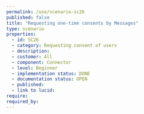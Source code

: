 ```yaml
---
permalink: /use/scenario-sc26
published: false
title: "Requesting one-time consents by Messages"
type: scenario
properties:
  - id: SC26
  - category: Requesting consent of users
  - description: 
  - customer: All
  - component: Connector
  - level: Beginner
  - implementation status: DONE
  - documentation status: OPEN
  - published: 
  - link to lucid: 
require:
required_by:
---
```

